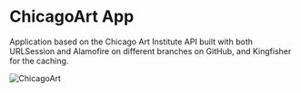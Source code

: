 # ChicagoArt App
Application based on the Chicago Art Institute API built with both URLSession and Alamofire on different branches on GitHub, and Kingfisher for the caching.

![ChicagoArt](https://github.com/antonpenkov1/ChicagoArtApp/assets/114803121/d8324cbc-661e-47fe-8138-eb10b737ee8c)
